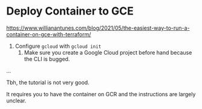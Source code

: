 # Deploy Container to GCE

https://www.willianantunes.com/blog/2021/05/the-easiest-way-to-run-a-container-on-gce-with-terraform/

1. Configure `gcloud` with `gcloud init`
   1. Make sure you create a Google Cloud project before hand because the CLI is bugged.

...

Tbh, the tutorial is not very good.

It requires you to have the container on GCR and the instructions are largely unclear.
